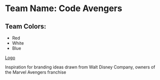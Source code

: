 # Team Name: Code Avengers

## Team Colors: 

- Red
- White
- Blue

[Logo](./logo.png)

Inspiration for branding ideas drawn from Walt Disney Company, owners of the Marvel Avengers franchise
